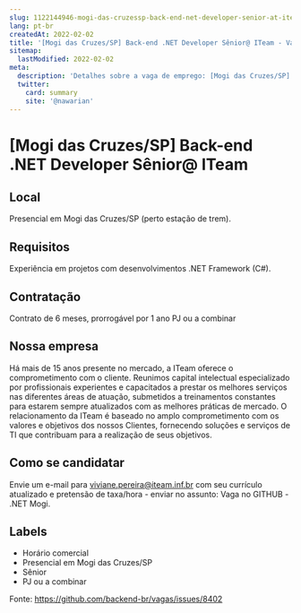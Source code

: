 ```yaml
---
slug: 1122144946-mogi-das-cruzessp-back-end-net-developer-senior-at-iteam
lang: pt-br
createdAt: 2022-02-02
title: '[Mogi das Cruzes/SP] Back-end .NET Developer Sênior@ ITeam - Vaga de Emprego'
sitemap:
  lastModified: 2022-02-02
meta:
  description: 'Detalhes sobre a vaga de emprego: [Mogi das Cruzes/SP] Back-end .NET Developer Sênior@ ITeam'
  twitter:
    card: summary
    site: '@nawarian'
---
```


# [Mogi das Cruzes/SP] Back-end .NET Developer Sênior@ ITeam

<!--
==================================================
POR FAVOR, SÓ POSTE SE A VAGA FOR PARA TRABALHAR COM REACT OU TECNOLOGIAS DO ECOSSISTEMA!

Exemplo: [São Paulo] Developer na NOME DA EMPRESA`
==================================================
-->


## Local

Presencial em Mogi das Cruzes/SP (perto estação de trem). 

## Requisitos

Experiência em projetos com desenvolvimentos .NET Framework (C#).



## Contratação

Contrato de 6 meses, prorrogável por 1 ano
PJ ou a combinar



## Nossa empresa

Há mais de 15 anos presente no mercado, a ITeam oferece o comprometimento com o cliente.
Reunimos capital intelectual especializado por profissionais experientes e capacitados a prestar os melhores serviços nas diferentes áreas de atuação, submetidos a treinamentos constantes para estarem sempre atualizados com as melhores práticas de mercado. 
O relacionamento da ITeam é baseado no amplo comprometimento com os valores e objetivos dos nossos Clientes, fornecendo soluções e serviços de TI que contribuam para a realização de seus objetivos.

## Como se candidatar

Envie um e-mail para viviane.pereira@iteam.inf.br com seu currículo atualizado e pretensão de taxa/hora - enviar no assunto: Vaga no GITHUB - .NET Mogi.


## Labels

- Horário comercial
- Presencial em Mogi das Cruzes/SP
- Sênior
- PJ ou a combinar


Fonte: https://github.com/backend-br/vagas/issues/8402